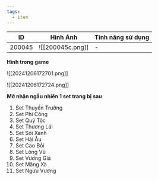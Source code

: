 ```yaml
---
tags:
  - item
---
```


| ID     | Hình Ảnh         | Tính năng sử dụng |
| ------ | ---------------- | ----------------- |
| 200045 | ![[200045c.png]] | -                 |

**Hình trong game**

![[20241206172701.png]]

![[20241206172724.png]]

**Mở nhận ngẫu nhiên 1 set trang bị sau**
1. Set Thuyền Trưởng
2. Set Phi Công
3. Set Quý Tộc
4. Set Thương Lái
5. Set Sói Xanh
6. Set Hải Âu
7. Set Cao Bồi
8. Set Lông Vũ
9. Set Vương Giả
10. Set Mãng Xà
11. Set Ngưu Vương